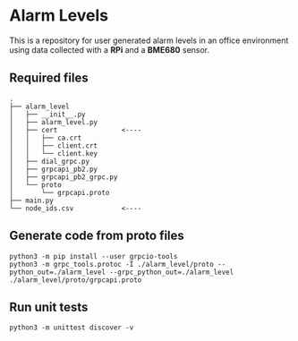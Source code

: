 # Alarm Levels
This is a repository for user generated alarm levels in an office environment using data collected with a **RPi** and a **BME680** sensor.
## Required files
```
.
├── alarm_level
│   ├── __init__.py
│   ├── alarm_level.py
│   ├── cert                <---- 
│   │   ├── ca.crt
│   │   ├── client.crt
│   │   └── client.key
│   ├── dial_grpc.py
│   ├── grpcapi_pb2.py
│   ├── grpcapi_pb2_grpc.py
│   └── proto
│       └── grpcapi.proto
├── main.py
└── node_ids.csv            <---- 
```
## Generate code from proto files
```
python3 -m pip install --user grpcio-tools
python3 -m grpc_tools.protoc -I ./alarm_level/proto --python_out=./alarm_level --grpc_python_out=./alarm_level ./alarm_level/proto/grpcapi.proto
```
## Run unit tests
```
python3 -m unittest discover -v
```
